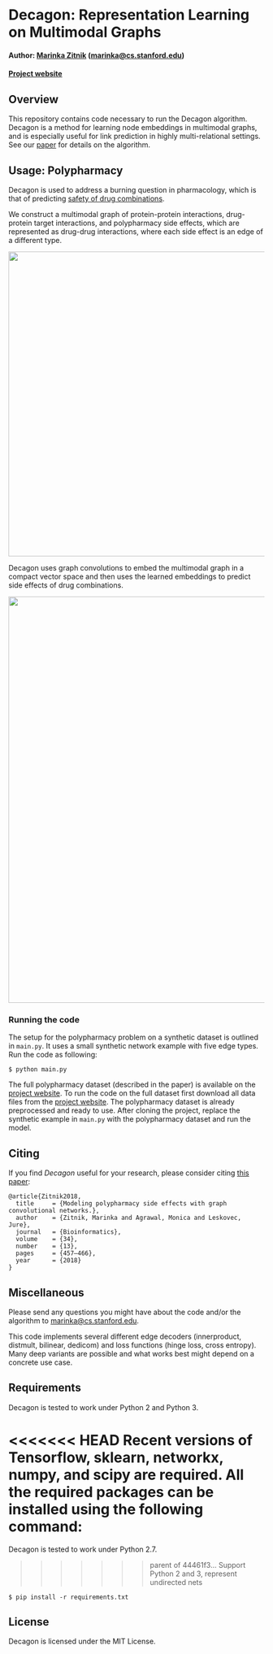 # Decagon: Representation Learning on Multimodal Graphs

#### Author: [Marinka Zitnik](http://stanford.edu/~marinka) (marinka@cs.stanford.edu)

#### [Project website](http://snap.stanford.edu/decagon)

## Overview

This repository contains code necessary to run the Decagon algorithm. Decagon is a method for learning node 
embeddings in multimodal graphs, and is especially useful for link prediction in highly multi-relational settings. See 
our [paper](https://doi.org/10.1093/bioinformatics/bty294) for details on the algorithm.
  
## Usage: Polypharmacy

Decagon is used to address a burning question in pharmacology, which is that of predicting 
[safety of drug combinations](http://stanford.edu/~marinka/slides/decagon-ismb18.pdf). 

We construct a multimodal graph of protein-protein interactions, drug-protein target interactions, and 
polypharmacy side effects, which are represented as drug-drug interactions, where each side effect is an edge of a 
different type. 

<p align="center">
<img src="https://github.com/marinkaz/decagon/blob/master/images/polypharmacy-graph.png" width="600" align="center">
</p>

Decagon uses graph convolutions to embed the multimodal graph in a compact vector space and then uses
the learned embeddings to predict side effects of drug combinations. 
  
<p align="center">
<img src="https://github.com/marinkaz/decagon/blob/master/images/decagon-architecture-1.png" width="800" align="center">
</p>

### Running the code

The setup for the polypharmacy problem on a synthetic dataset is outlined in `main.py`. It uses a small synthetic 
network example with five edge types. Run the code as following:

    $ python main.py
    
The full polypharmacy dataset (described in the paper) is available on the 
[project website](http://snap.stanford.edu/decagon). To run the code on the full dataset first download all data files
from the [project website](http://snap.stanford.edu/decagon). The polypharmacy dataset is already preprocessed and ready to use. 
After cloning the project, replace the synthetic example in `main.py` with the polypharmacy dataset and run the model.  

## Citing

If you find *Decagon* useful for your research, please consider citing [this paper](https://academic.oup.com/bioinformatics/article/34/13/i457/5045770):

    @article{Zitnik2018,
      title     = {Modeling polypharmacy side effects with graph convolutional networks.},
      author    = {Zitnik, Marinka and Agrawal, Monica and Leskovec, Jure},
      journal   = {Bioinformatics},
      volume    = {34},
      number    = {13},
      pages     = {457–466},
      year      = {2018}
    }

## Miscellaneous

Please send any questions you might have about the code and/or the 
algorithm to <marinka@cs.stanford.edu>.

This code implements several different edge decoders (innerproduct, distmult, 
bilinear, dedicom) and loss functions (hinge loss, cross entropy). Many deep variants are possible and what works 
best might depend on a concrete use case.  

## Requirements

Decagon is tested to work under Python 2 and Python 3. 

<<<<<<< HEAD
Recent versions of Tensorflow, sklearn, networkx, numpy, and scipy are required. All the required packages can be installed using the following command:
=======
Decagon is tested to work under Python 2.7.
>>>>>>> parent of 44461f3... Support Python 2 and 3, represent undirected nets

    $ pip install -r requirements.txt

## License

Decagon is licensed under the MIT License.
